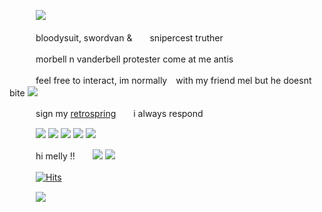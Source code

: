 　　　![](https://files.catbox.moe/yl5s16.png)
  
　　　bloodysuit, swordvan &　　snipercest truther 
    
　　　morbell n vanderbell protester come at me antis

　　　feel free to interact, im normally　with my friend mel but he doesnt bite ![](https://files.catbox.moe/55y45h.gif)
  
　　　sign my [retrospring](https://retrospring.net/@coffeencola)　　i always respond

　　　![](https://files.catbox.moe/jstxhs.gif) ![](https://files.catbox.moe/9tyg3o.gif) ![](https://files.catbox.moe/h4rsdb.gif) ![](https://files.catbox.moe/vsn4hz.png) ![](https://files.catbox.moe/3e1c6j.gif)
  
　　　hi melly !!　　![](https://files.catbox.moe/85l8zf.gif) ![](https://files.catbox.moe/yvqwyl.gif)

　　　[![Hits](https://hits.seeyoufarm.com/api/count/incr/badge.svg?url=https%3A%2F%2Fgithub.com%2Fgjbae1212%2Fhit-counter&count_bg=%23000000&title_bg=%23AA2274&icon=&icon_color=%23E7E7E7&title=views&edge_flat=false)](https://hits.seeyoufarm.com)

　　　![](https://files.catbox.moe/qjjp1z.png)














